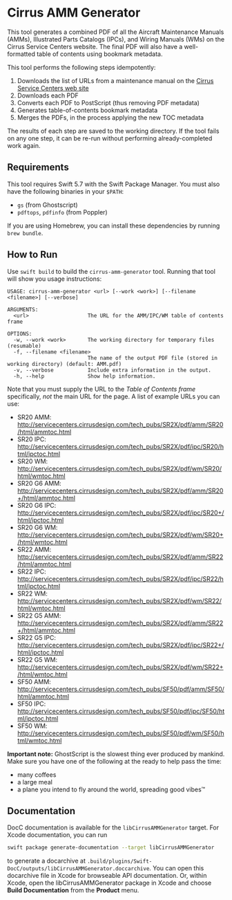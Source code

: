 # Cirrus AMM Generator

This tool generates a combined PDF of all the Aircraft Maintenance Manuals
(AMMs), Illustrated Parts Catalogs (IPCs), and Wiring Manuals (WMs) on the
Cirrus Service Centers website. The final PDF will also have a well-formatted
table of contents using bookmark metadata.

This tool performs the following steps idempotently:

1. Downloads the list of URLs from a maintenance manual on the
   [Cirrus Service Centers web site](http://servicecenters.cirrusdesign.com/)
2. Downloads each PDF
3. Converts each PDF to PostScript (thus removing PDF metadata)
4. Generates table-of-contents bookmark metadata
5. Merges the PDFs, in the process applying the new TOC metadata

The results of each step are saved to the working directory. If the tool fails
on any one step, it can be re-run without performing already-completed work
again.

## Requirements

This tool requires Swift 5.7 with the Swift Package Manager. You must also have
the following binaries in your `$PATH`:

* `gs` (from Ghostscript)
* `pdftops`, `pdfinfo` (from Poppler)

If you are using Homebrew, you can install these dependencies by running
`brew bundle`.

## How to Run

Use `swift build` to build the `cirrus-amm-generator` tool. Running that tool
will show you usage instructions:

```
USAGE: cirrus-amm-generator <url> [--work <work>] [--filename <filename>] [--verbose]

ARGUMENTS:
  <url>                   The URL for the AMM/IPC/WM table of contents frame

OPTIONS:
  -w, --work <work>       The working directory for temporary files (resumable)
  -f, --filename <filename>
                          The name of the output PDF file (stored in working directory) (default: AMM.pdf)
  -v, --verbose           Include extra information in the output.
  -h, --help              Show help information.
```

Note that you must supply the URL to the _Table of Contents frame_ specifically,
_not_ the main URL for the page. A list of example URLs you can use:

* SR20 AMM: http://servicecenters.cirrusdesign.com/tech_pubs/SR2X/pdf/amm/SR20/html/ammtoc.html
* SR20 IPC: http://servicecenters.cirrusdesign.com/tech_pubs/SR2X/pdf/ipc/SR20/html/ipctoc.html
* SR20 WM: http://servicecenters.cirrusdesign.com/tech_pubs/SR2X/pdf/wm/SR20/html/wmtoc.html
* SR20 G6 AMM: http://servicecenters.cirrusdesign.com/tech_pubs/SR2X/pdf/amm/SR20+/html/ammtoc.html
* SR20 G6 IPC: http://servicecenters.cirrusdesign.com/tech_pubs/SR2X/pdf/ipc/SR20+/html/ipctoc.html
* SR20 G6 WM: http://servicecenters.cirrusdesign.com/tech_pubs/SR2X/pdf/wm/SR20+/html/wmtoc.html
* SR22 AMM: http://servicecenters.cirrusdesign.com/tech_pubs/SR2X/pdf/amm/SR22/html/ammtoc.html
* SR22 IPC: http://servicecenters.cirrusdesign.com/tech_pubs/SR2X/pdf/ipc/SR22/html/ipctoc.html
* SR22 WM: http://servicecenters.cirrusdesign.com/tech_pubs/SR2X/pdf/wm/SR22/html/wmtoc.html
* SR22 G5 AMM: http://servicecenters.cirrusdesign.com/tech_pubs/SR2X/pdf/amm/SR22+/html/ammtoc.html
* SR22 G5 IPC: http://servicecenters.cirrusdesign.com/tech_pubs/SR2X/pdf/ipc/SR22+/html/ipctoc.html
* SR22 G5 WM: http://servicecenters.cirrusdesign.com/tech_pubs/SR2X/pdf/wm/SR22+/html/wmtoc.html
* SF50 AMM: http://servicecenters.cirrusdesign.com/tech_pubs/SF50/pdf/amm/SF50/html/ammtoc.html
* SF50 IPC: http://servicecenters.cirrusdesign.com/tech_pubs/SF50/pdf/ipc/SF50/html/ipctoc.html
* SF50 WM: http://servicecenters.cirrusdesign.com/tech_pubs/SF50/pdf/wm/SF50/html/wmtoc.html

**Important note:** GhostScript is the slowest thing ever produced by mankind.
Make sure you have one of the following at the ready to help pass the time:

* many coffees
* a large meal
* a plane you intend to fly around the world, spreading good vibes™

## Documentation

DocC documentation is available for the `libCirrusAMMGenerator` target. For
Xcode documentation, you can run

``` sh
swift package generate-documentation --target libCirrusAMMGenerator
```

to generate a docarchive at
`.build/plugins/Swift-DocC/outputs/libCirrusAMMGenerator.doccarchive`. You can
open this docarchive file in Xcode for browseable API documentation. Or, within
Xcode, open the libCirrusAMMGenerator package in Xcode and choose
**Build Documentation** from the **Product** menu.
